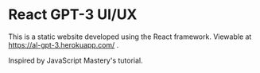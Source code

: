 # React GPT-3 UI/UX

This is a static website developed using the React framework. Viewable at https://al-gpt-3.herokuapp.com/ .

Inspired by JavaScript Mastery's tutorial.
